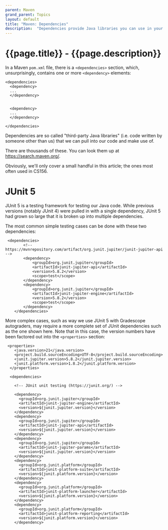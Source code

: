 ```yaml
---
parent: Maven
grand_parent: Topics
layout: default
title: "Maven: Dependencies"
description:  "Dependencies provide Java libraries you can use in your code"
---
```


# {{page.title}} - {{page.description}}

In a Maven `pom.xml` file, there is a `<dependencies>` section, which, unsurprisingly, contains one or more `<dependency>` elements:

```
<dependencies>
  <dependency>
  ...
  </dependency>
  
  
  <dependency>
  ...
  </dependency>

</dependencies>
```

Dependencies are so called "third-party Java libraries" (i.e. code written by someone other than us) that we can pull into our code and make use of.

There are thousands of these.   You can look them up at <https://search.maven.org/>.

Obviously, we'll only cover a small handful in this article; the ones most often used in CS156.


# JUnit 5

JUnit 5 is a testing framework for testing our Java code.   While previous versions (notably JUnit 4) were pulled in with a single dependency, JUnit 5 had grown so large that
it is broken up into multiple dependencies.  

The most common simple testing cases can be done with these two dependencies:

```
 <dependencies>
        <!-- https://mvnrepository.com/artifact/org.junit.jupiter/junit-jupiter-api -->
        <dependency>
            <groupId>org.junit.jupiter</groupId>
            <artifactId>junit-jupiter-api</artifactId>
            <version>5.8.2</version>
            <scope>test</scope>
        </dependency>
        <dependency>
            <groupId>org.junit.jupiter</groupId>
            <artifactId>junit-jupiter-engine</artifactId>
            <version>5.8.2</version>
            <scope>test</scope>
        </dependency>
    </dependencies>
```

More complex cases, such as way we use JUnit 5 with Gradescope autograders, may require a more complete set of JUnit dependencies such as the one shown here.  Note that in this case,
the version numbers have been factored out into the `<properties>` section:

```
 <properties>
    <java.version>21</java.version>
    <project.build.sourceEncoding>UTF-8</project.build.sourceEncoding>
    <junit.jupiter.version>5.8.2</junit.jupiter.version>
    <junit.platform.version>1.8.2</junit.platform.version>
  </properties>

  <dependencies>

    <!-- JUnit unit testing (https://junit.org/) -->

    <dependency>
      <groupId>org.junit.jupiter</groupId>
      <artifactId>junit-jupiter-engine</artifactId>
      <version>${junit.jupiter.version}</version>
    </dependency>
    <dependency>
      <groupId>org.junit.jupiter</groupId>
      <artifactId>junit-jupiter-api</artifactId>
      <version>${junit.jupiter.version}</version>
    </dependency>
    <dependency>
      <groupId>org.junit.jupiter</groupId>
      <artifactId>junit-jupiter-params</artifactId>
      <version>${junit.jupiter.version}</version>
    </dependency>
    <dependency>
      <groupId>org.junit.platform</groupId>
      <artifactId>junit-platform-suite</artifactId>
      <version>${junit.platform.version}</version>
    </dependency>
    <dependency>
      <groupId>org.junit.platform</groupId>
      <artifactId>junit-platform-launcher</artifactId>
      <version>${junit.platform.version}</version>
    </dependency>
    <dependency>
      <groupId>org.junit.platform</groupId>
      <artifactId>junit-platform-reporting</artifactId>
      <version>${junit.platform.version}</version>
    </dependency>
```

